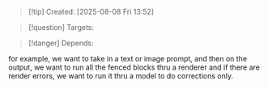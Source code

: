 
>[!tip] Created: [2025-08-08 Fri 13:52]

>[!question] Targets: 

>[!danger] Depends: 

for example, we want to take in a text or image prompt, and then on the output, we want to run all the fenced blocks thru a renderer and if there are render errors, we want to run it thru a model to do corrections only.
